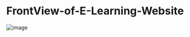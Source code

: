# FrontView-of-E-Learning-Website

![image](https://user-images.githubusercontent.com/111183680/208453414-9f84b788-d627-472c-b37f-c261ca27cac4.png)
